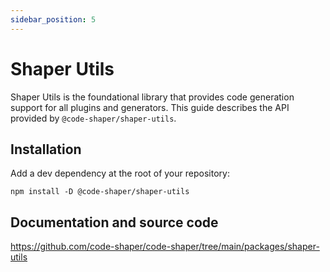 ```yaml
---
sidebar_position: 5
---
```


# Shaper Utils

Shaper Utils is the foundational library that provides code generation support
for all plugins and generators. This guide describes the API provided by
`@code-shaper/shaper-utils`.

## Installation

Add a dev dependency at the root of your repository:

```shell
npm install -D @code-shaper/shaper-utils
```

## Documentation and source code

https://github.com/code-shaper/code-shaper/tree/main/packages/shaper-utils
